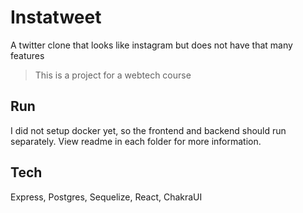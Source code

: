 # Instatweet
A twitter clone that looks like instagram but does not have that many features

> This is a project for a webtech course

## Run

I did not setup docker yet, so the frontend and backend should run separately. View readme in each folder for more information.

## Tech

Express, Postgres, Sequelize, React, ChakraUI
